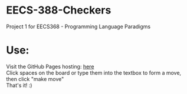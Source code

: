 # EECS-388-Checkers<br>
Project 1 for EECS368 - Programming Language Paradigms<br>

# Use:<br>
Visit the GitHub Pages hosting: [here](https://danielrjohnson.github.io/EECS-368-Checkers/)<br>
Click spaces on the board or type them into the textbox to form a move, then click "make move"<br>
That's it! :)
